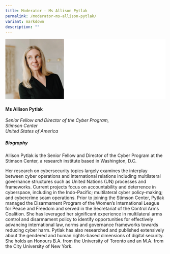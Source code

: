 ```yaml
---
title: Moderator – Ms Allison Pytlak
permalink: /moderator-ms-allison-pytlak/
variant: markdown
description: ""
---
```

![](/images/2025%20speakers/Allison_Pytlak.png)
#### **Ms Allison Pytlak**

*Senior Fellow and Director of the Cyber Program,<br>Stimson Center<br>United States of America*

##### **Biography**
Allison Pytlak is the Senior Fellow and Director of the Cyber Program at the Stimson Center, a research institute based in Washington, D.C. 

Her research on cybersecurity topics largely examines the interplay between cyber operations and international relations including multilateral governance structures such as United Nations (UN) processes and frameworks. Current projects focus on accountability and deterrence in cyberspace, including in the Indo-Pacific; multilateral cyber policy-making; and cybercrime scam operations. Prior to joining the Stimson Center, Pytlak managed the Disarmament Program of the Women’s International League for Peace and Freedom and served in the Secretariat of the Control Arms Coalition. She has leveraged her significant experience in multilateral arms control and disarmament policy to identify opportunities for effectively advancing international law, norms and governance frameworks towards reducing cyber harm. Pytlak has also researched and published extensively about the gendered and human rights-based dimensions of digital security. She holds an Honours B.A. from the University of Toronto and an M.A. from the City University of New York.
